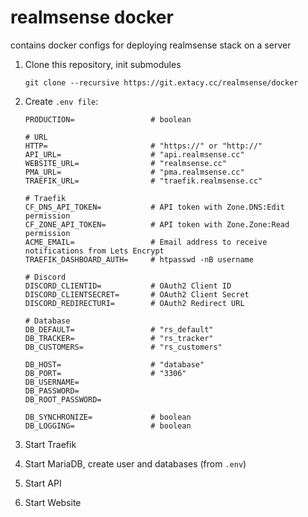 # realmsense docker

contains docker configs for deploying realmsense stack on a server

1. Clone this repository, init submodules
    ```
    git clone --recursive https://git.extacy.cc/realmsense/docker
    ```

1. Create `.env file`:
    ```
    PRODUCTION=                 # boolean

    # URL
    HTTP=                       # "https://" or "http://"
    API_URL=                    # "api.realmsense.cc"
    WEBSITE_URL=                # "realmsense.cc"
    PMA_URL=                    # "pma.realmsense.cc"
    TRAEFIK_URL=                # "traefik.realmsense.cc"

    # Traefik
    CF_DNS_API_TOKEN=           # API token with Zone.DNS:Edit permission
    CF_ZONE_API_TOKEN=          # API token with Zone.Zone:Read permission
    ACME_EMAIL=                 # Email address to receive notifications from Lets Encrypt
    TRAEFIK_DASHBOARD_AUTH=     # htpasswd -nB username

    # Discord
    DISCORD_CLIENTID=           # OAuth2 Client ID
    DISCORD_CLIENTSECRET=       # OAuth2 Client Secret
    DISCORD_REDIRECTURI=        # OAuth2 Redirect URL

    # Database
    DB_DEFAULT=                 # "rs_default"
    DB_TRACKER=                 # "rs_tracker"
    DB_CUSTOMERS=               # "rs_customers"

    DB_HOST=                    # "database"
    DB_PORT=                    # "3306"
    DB_USERNAME=
    DB_PASSWORD=
    DB_ROOT_PASSWORD=

    DB_SYNCHRONIZE=             # boolean
    DB_LOGGING=                 # boolean
    ```

1. Start Traefik

1. Start MariaDB, create user and databases (from `.env`)

1. Start API

1. Start Website